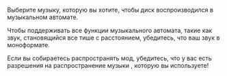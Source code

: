 Выберите музыку, которую вы хотите, чтобы диск воспроизводился в музыкальном автомате.

Чтобы поддерживать все функции музыкального автомата, такие как звук, становящийся все тише с расстоянием,
убедитесь, что ваш звук в моноформате.

Если вы собираетесь распространять мод, убедитесь, что у вас есть разрешения на распространение музыки
, которую вы используете!